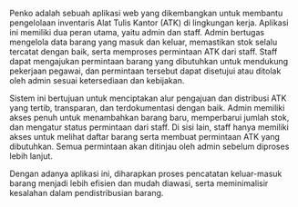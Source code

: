 Penko adalah sebuah aplikasi web yang dikembangkan untuk membantu pengelolaan inventaris Alat Tulis Kantor (ATK) di lingkungan kerja. Aplikasi ini memiliki dua peran utama, yaitu admin dan staff. Admin bertugas mengelola data barang yang masuk dan keluar, memastikan stok selalu tercatat dengan baik, serta memproses permintaan ATK dari staff. Staff dapat mengajukan permintaan barang yang dibutuhkan untuk mendukung pekerjaan pegawai, dan permintaan tersebut dapat disetujui atau ditolak oleh admin sesuai ketersediaan dan kebijakan.

Sistem ini bertujuan untuk menciptakan alur pengajuan dan distribusi ATK yang tertib, transparan, dan terdokumentasi dengan baik. Admin memiliki akses penuh untuk menambahkan barang baru, memperbarui jumlah stok, dan mengatur status permintaan dari staff. Di sisi lain, staff hanya memiliki akses untuk melihat daftar barang serta membuat permintaan ATK yang dibutuhkan. Semua permintaan akan ditinjau oleh admin sebelum diproses lebih lanjut.

Dengan adanya aplikasi ini, diharapkan proses pencatatan keluar-masuk barang menjadi lebih efisien dan mudah diawasi, serta meminimalisir kesalahan dalam pendistribusian barang. 

